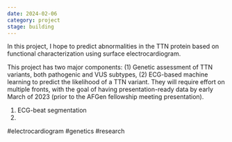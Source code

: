 ```yaml
---
date: 2024-02-06
category: project
stage: building
---
```


In this project, I hope to predict abnormalities in the TTN protein based on functional characterization using surface electrocardiogram.

This project has two major components: (1) Genetic assessment of TTN variants, both pathogenic and VUS subtypes, (2) ECG-based machine learning to predict the likelihood of a TTN variant. They will require effort on multiple fronts, with the goal of having presentation-ready data by early March of 2023 (prior to the AFGen fellowship meeting presentation).

1. ECG-beat segmentation
2. 

#electrocardiogram 
#genetics 
#research 